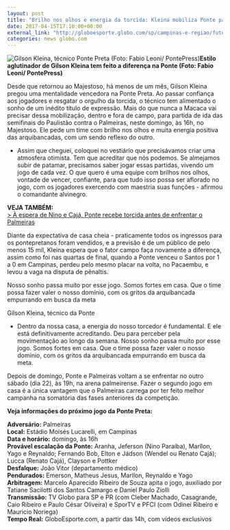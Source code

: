 ```yaml
---
layout: post
title: "Brilho nos olhos e energia da torcida: Kleina mobiliza Ponte para semifinal"
date: 2017-04-15T17:10:00+00:00
external_link: "http://globoesporte.globo.com/sp/campinas-e-regiao/futebol/times/ponte-preta/noticia/2017/04/brilho-nos-olhos-e-energia-da-torcida-kleina-mobiliza-ponte-para-semifinal.html"
categories: news globo.com
---
```

 ![Gilson Kleina, técnico Ponte Preta (Foto: Fabio Leoni/ PontePress)](http://s2.glbimg.com/e40z9E5JJ98Vy6BDUItHxSfmdZs=/120x29:882x613/300x230/s.glbimg.com/es/ge/f/original/2017/04/13/kleina.8_TZEA2Ng.jpg "Gilson Kleina, técnico Ponte Preta (Foto: Fabio Leoni/ PontePress)")**Estilo aglutinador de Gilson Kleina tem feito a diferença na Ponte (Foto: Fabio Leoni/ PontePress)**

Desde que retornou ao Majestoso, há menos de um mês, Gilson Kleina pregou uma mentalidade vencedora na Ponte Preta. Ao passar confiança aos jogadores e resgatar o orgulho da torcida, o técnico tem alimentado o sonho de um inédito título de expressão.&nbsp;Mais do que nunca a Macaca vai precisar dessa mobilização, dentro e fora de campo, para partida de ida das semifinais do Paulistão contra o Palmeiras, neste domingo, às 16h, no Majestoso. Ele pede um time com brilho nos olhos e muita energia positiva das arquibancadas, com um sendo reflexo do outro.&nbsp;

- Assim que cheguei, coloquei no vestiário que precisávamos criar uma atmosfera otimista. Tem que acreditar que nós podemos. Se almejamos subir de patamar, precisamos saber jogar essas partidas, vivendo um jogo de cada vez. O que quero é uma equipe com brilhos nos olhos, vontade de vencer, confiante, para que tudo isso possa ser aflorado no jogo, com os jogadores exercendo com maestria suas funções - afirmou o comandante alvinegro.&nbsp;

**VEJA TAMBÉM:**  
[\>&nbsp;À espera de Nino e Cajá, Ponte recebe torcida antes de enfrentar o Palmeiras](http://globoesporte.globo.com/sp/campinas-e-regiao/futebol/times/ponte-preta/noticia/2017/04/espera-de-nino-e-caja-ponte-recebe-torcida-antes-de-enfrentar-o-palmeiras.html#canal-eptv---campinas)

Diante da expectativa de casa cheia - praticamente todos os ingressos para os pontepretanos foram vendidos, e a previsão é de um público de pelo menos 15 mil, Kleina espera que o fator campo faça novamente a diferença, assim como foi nas quartas de final, quando a Ponte venceu o Santos por 1 a 0 em Campinas, perdeu pelo mesmo placar na volta, no Pacaembu, e levou a vaga na disputa de pênaltis.&nbsp;

Nosso sonho passa muito por esse jogo. Somos fortes em casa. Que o time possa fazer valer o nosso domínio, com os gritos da arquibancada empurrando em busca da meta&nbsp;

Gilson Kleina, técnico da Ponte

- Dentro da nossa casa, a energia do nosso torcedor é fundamental. E ele está definitivamente acreditando. Deu para perceber pela movimentação ao longo da semana. Nosso sonho passa muito por esse jogo. Somos fortes em casa. Que o time possa fazer valer o nosso domínio, com os gritos da arquibancada empurrando em busca da meta.&nbsp;

Depois de domingo, Ponte e Palmeiras voltam a se enfrentar no outro sábado (dia 22), às 19h, na arena palmeirense. Fazer o segundo jogo em casa é a única vantagem que o Palmeiras carrega por ter feito melhor campanha na somatória das fases anteriores da competição.&nbsp;

**Veja informações do próximo jogo da Ponte Preta:**  
  
**Adversário:** Palmeiras  
**Local:** Estádio Moisés Lucarelli, em Campinas  
**Data e horário:** domingo, às 16h  
**Provável escalação da Ponte:** Aranha, Jeferson (Nino Paraíba), Marllon, Yago e Reynaldo; Fernando Bob, Elton e Jádson (Wendel ou Renato Cajá); Lucca (Renato Cajá), Clayson e Pottker  
**Desfalque:** João Vitor (departamento médico)  
**Pendurados:** Emerson, Matheus Jesus, Marllon, Reynaldo e Yago  
**Arbitragem:** Marcelo Aparecido Ribeiro de Souza apita o jogo, auxiliado por Tatiane Sacilotti dos Santos Camargo e Daniel Paulo Ziolli  
**Transmissão:** TV Globo para SP e PR (com Cleber Machado, Casagrande, Caio Ribeiro e Paulo César Oliveira) e SporTV e PFCI (com Odinei Ribeiro e Mauricio Noriega)  
**Tempo Real:** GloboEsporte.com, a partir das 14h, com vídeos exclusivos&nbsp;

